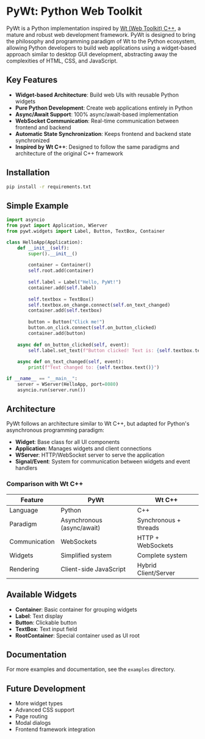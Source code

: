# PyWt: Python Web Toolkit

PyWt is a Python implementation inspired by [Wt (Web Toolkit) C++](https://www.webtoolkit.eu/wt), a mature and robust web development framework. PyWt is designed to bring the philosophy and programming paradigm of Wt to the Python ecosystem, allowing Python developers to build web applications using a widget-based approach similar to desktop GUI development, abstracting away the complexities of HTML, CSS, and JavaScript.

## Key Features

- **Widget-based Architecture**: Build web UIs with reusable Python widgets
- **Pure Python Development**: Create web applications entirely in Python
- **Async/Await Support**: 100% async/await-based implementation
- **WebSocket Communication**: Real-time communication between frontend and backend
- **Automatic State Synchronization**: Keeps frontend and backend state synchronized
- **Inspired by Wt C++**: Designed to follow the same paradigms and architecture of the original C++ framework

## Installation

```bash
pip install -r requirements.txt
```

## Simple Example

```python
import asyncio
from pywt import Application, WServer
from pywt.widgets import Label, Button, TextBox, Container

class HelloApp(Application):
    def __init__(self):
        super().__init__()
        
        container = Container()
        self.root.add(container)
        
        self.label = Label("Hello, PyWt!")
        container.add(self.label)
        
        self.textbox = TextBox()
        self.textbox.on_change.connect(self.on_text_changed)
        container.add(self.textbox)
        
        button = Button("Click me!")
        button.on_click.connect(self.on_button_clicked)
        container.add(button)
        
    async def on_button_clicked(self, event):
        self.label.set_text(f"Button clicked! Text is: {self.textbox.text()}")
        
    async def on_text_changed(self, event):
        print(f"Text changed to: {self.textbox.text()}")

if __name__ == "__main__":
    server = WServer(HelloApp, port=8080)
    asyncio.run(server.run())
```

## Architecture

PyWt follows an architecture similar to Wt C++, but adapted for Python's asynchronous programming paradigm:

- **Widget**: Base class for all UI components
- **Application**: Manages widgets and client connections
- **WServer**: HTTP/WebSocket server to serve the application
- **Signal/Event**: System for communication between widgets and event handlers

### Comparison with Wt C++

| Feature | PyWt | Wt C++ |
|-----------------|------|--------|
| Language | Python | C++ |
| Paradigm | Asynchronous (async/await) | Synchronous + threads |
| Communication | WebSockets | HTTP + WebSockets |
| Widgets | Simplified system | Complete system |
| Rendering | Client-side JavaScript | Hybrid Client/Server |

## Available Widgets

- **Container**: Basic container for grouping widgets
- **Label**: Text display
- **Button**: Clickable button
- **TextBox**: Text input field
- **RootContainer**: Special container used as UI root

## Documentation

For more examples and documentation, see the `examples` directory.

## Future Development

- More widget types
- Advanced CSS support
- Page routing
- Modal dialogs
- Frontend framework integration
